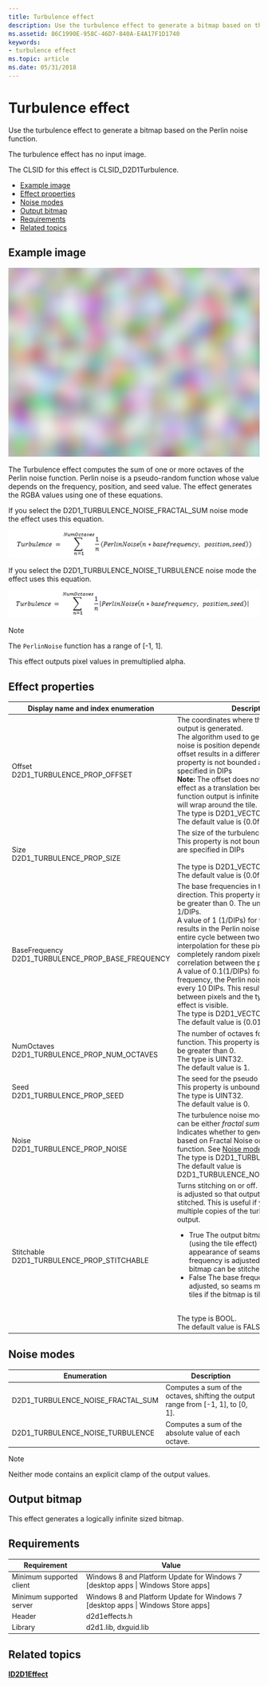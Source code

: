 ```yaml
---
title: Turbulence effect
description: Use the turbulence effect to generate a bitmap based on the Perlin noise function.
ms.assetid: 86C1990E-958C-46D7-840A-E4A17F1D1740
keywords:
- turbulence effect
ms.topic: article
ms.date: 05/31/2018
---
```


# Turbulence effect

Use the turbulence effect to generate a bitmap based on the Perlin noise function.

The turbulence effect has no input image.

The CLSID for this effect is CLSID\_D2D1Turbulence.

-   [Example image](#example-image)
-   [Effect properties](#effect-properties)
-   [Noise modes](#noise-modes)
-   [Output bitmap](#output-bitmap)
-   [Requirements](#requirements)
-   [Related topics](#related-topics)

## Example image

![effect example screenshot showing the output of the turbulence effect.](images/32-turbulence.png)

The Turbulence effect computes the sum of one or more octaves of the Perlin noise function. Perlin noise is a pseudo-random function whose value depends on the frequency, position, and seed value. The effect generates the RGBA values using one of these equations.

If you select the D2D1\_TURBULENCE\_NOISE\_FRACTAL\_SUM noise mode the effect uses this equation.

![Screenshot that shows the turbulence function used to generate a bitmap.](images/turbulence-equation1.png)

If you select the D2D1\_TURBULENCE\_NOISE\_TURBULENCE noise mode the effect uses this equation.

![the turbulence function used to generate a bitmap.](images/turbulence-equation2.png)

> [!Note]  
> The `PerlinNoise` function has a range of \[-1, 1\].

 

This effect outputs pixel values in premultiplied alpha.

## Effect properties




| Display name and index enumeration | Description | 
|------------------------------------|-------------|
| Offset<br> D2D1_TURBULENCE_PROP_OFFSET<br> | The coordinates where the turbulence output is generated.<br> The algorithm used to generate the Perlin noise is position dependent, so a different offset results in a different output. This property is not bounded and the units are specified in DIPs <br> **Note:** The offset does not have the same effect as a translation because the noise function output is infinite and the function will wrap around the tile.<br> The type is D2D1_VECTOR_2F.<br> The default value is {0.0f, 0.0f}.<br> | 
| Size<br /> D2D1_TURBULENCE_PROP_SIZE<br /> | The size of the turbulence output.<br /> This property is not bounded and the units are specified in DIPs <br /><br /> The type is D2D1_VECTOR_2F.<br /> The default value is {0.0f, 0.0f}.<br /> | 
| BaseFrequency<br /> D2D1_TURBULENCE_PROP_BASE_FREQUENCY<br /> | The base frequencies in the X and Y direction. This property is a float and must be greater than 0. The units are specified in 1/DIPs. <br /> A value of 1 (1/DIPs) for the base frequency results in the Perlin noise completing an entire cycle between two pixels. The ease interpolation for these pixels results in completely random pixels, since there is no correlation between the pixels.<br /> A value of 0.1(1/DIPs) for the base frequency, the Perlin noise function repeats every 10 DIPs. This results in correlation between pixels and the typical turbulence effect is visible.<br /> The type is D2D1_VECTOR_2F.<br /> The default value is {0.01f, 0.01f}.<br /> | 
| NumOctaves<br /> D2D1_TURBULENCE_PROP_NUM_OCTAVES<br /> | The number of octaves for the noise function. This property is a UINT32 and must be greater than 0.<br /> The type is UINT32.<br /> The default value is 1.<br /> | 
| Seed<br /> D2D1_TURBULENCE_PROP_SEED<br /> | The seed for the pseudo random generator. This property is unbounded.<br /> The type is UINT32.<br /> The default value is 0.<br /> | 
| Noise<br /> D2D1_TURBULENCE_PROP_NOISE<br /> | The turbulence noise mode. This property can be either <em>fractal sum</em> or <em>turbulence</em>. Indicates whether to generate a bitmap based on Fractal Noise or the Turbulence function. See <a href="#noise-modes">Noise modes</a> for more info. <br /> The type is D2D1_TURBULENCE_NOISE.<br /> The default value is D2D1_TURBULENCE_NOISE_FRACTAL_SUM.<br /> | 
| Stitchable<br /> D2D1_TURBULENCE_PROP_STITCHABLE<br /> | Turns stitching on or off. The base frequency is adjusted so that output bitmap can be stitched. This is useful if you want to tile multiple copies of the turbulence effect output.<ul><li>True   The output bitmap can be tiled (using the tile effect) without the appearance of seams. The base frequency is adjusted so that output bitmap can be stitched.</li><li>False   The base frequency is not adjusted, so seams may appear between tiles if the bitmap is tiled.</li></ul><br /> The type is BOOL.<br /> The default value is FALSE.<br /> | 




 

## Noise modes



| Enumeration                           | Description                                                                           |
|---------------------------------------|---------------------------------------------------------------------------------------|
| D2D1\_TURBULENCE\_NOISE\_FRACTAL\_SUM | Computes a sum of the octaves, shifting the output range from \[-1, 1\], to \[0, 1\]. |
| D2D1\_TURBULENCE\_NOISE\_TURBULENCE   | Computes a sum of the absolute value of each octave.                                  |



 

> [!Note]  
> Neither mode contains an explicit clamp of the output values.

 

## Output bitmap

This effect generates a logically infinite sized bitmap.

## Requirements



| Requirement | Value |
|--------------------------|------------------------------------------------------------------------------------|
| Minimum supported client | Windows 8 and Platform Update for Windows 7 \[desktop apps \| Windows Store apps\] |
| Minimum supported server | Windows 8 and Platform Update for Windows 7 \[desktop apps \| Windows Store apps\] |
| Header                   | d2d1effects.h                                                                      |
| Library                  | d2d1.lib, dxguid.lib                                                               |



 

## Related topics

<dl> <dt>

[**ID2D1Effect**](/windows/win32/api/d2d1_1/nn-d2d1_1-id2d1effect)
</dt> </dl>

 

